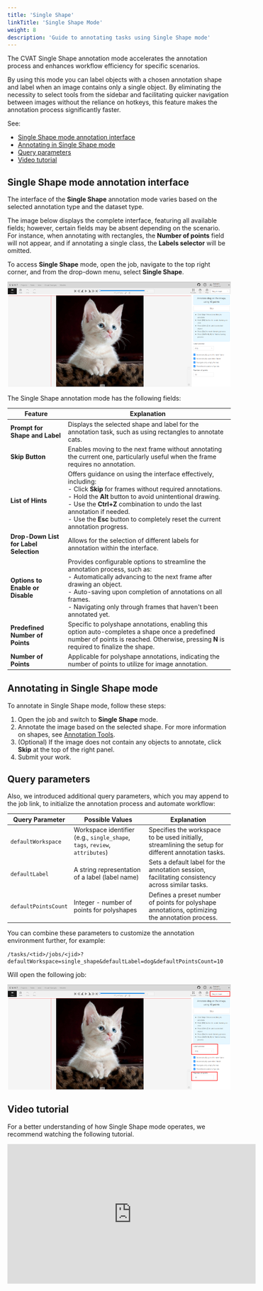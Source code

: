 ```yaml
---
title: 'Single Shape'
linkTitle: 'Single Shape Mode'
weight: 8
description: 'Guide to annotating tasks using Single Shape mode'
---
```


The CVAT Single Shape annotation mode accelerates the annotation process and enhances
workflow efficiency for specific scenarios.

By using this mode you can label objects with a chosen annotation shape and label when an image
contains only a single object. By eliminating the necessity to select tools from the sidebar
and facilitating quicker navigation between images without
the reliance on hotkeys, this feature makes the annotation process significantly faster.

See:

- [Single Shape mode annotation interface](#single-shape-mode-annotation-interface)
- [Annotating in Single Shape mode](#annotating-in-single-shape-mode)
- [Query parameters](#query-parameters)
- [Video tutorial](#video-tutorial)

## Single Shape mode annotation interface

The interface of the **Single Shape** annotation mode varies based on the selected annotation
type and the dataset type.

The image below displays the complete interface, featuring all available fields;
however, certain fields may be absent depending on the scenario. For instance, when annotating
with rectangles, the **Number of points** field will not appear, and if annotating a single class,
the **Labels selector** will be omitted.

To access **Single Shape** mode, open the job, navigate to the
top right corner, and from the drop-down menu, select **Single Shape**.

![Single Shape Annotation Mode Interface](/images/single-shape-interface.png)

The Single Shape annotation mode has the following fields:

<!--lint disable maximum-line-length-->

| Feature                                | Explanation                                                                                                                                                                                                                                                                                                                                                  |
| -------------------------------------- | ------------------------------------------------------------------------------------------------------------------------------------------------------------------------------------------------------------------------------------------------------------------------------------------------------------------------------------------------------------ |
| **Prompt for Shape and Label**         | Displays the selected shape and label for the annotation task, such as using rectangles to annotate cats.                                                                                                                                                                                                                                                    |
| **Skip Button**                        | Enables moving to the next frame without annotating the current one, particularly useful when the frame requires no annotation.                                                                                                                                                                                                                              |
| **List of Hints**                      | Offers guidance on using the interface effectively, including: <br> - Click **Skip** for frames without required annotations. <br> - Hold the **Alt** button to avoid unintentional drawing. <br> - Use the **Ctrl+Z** combination to undo the last annotation if needed. <br> - Use the **Esc** button to completely reset the current annotation progress. |
| **Drop-Down List for Label Selection** | Allows for the selection of different labels for annotation within the interface.                                                                                                                                                                                                                                                                            |
| **Options to Enable or Disable**       | Provides configurable options to streamline the annotation process, such as: <br> - Automatically advancing to the next frame after drawing an object. <br> - Auto-saving upon completion of annotations on all frames. <br> - Navigating only through frames that haven't been annotated yet.                                                               |
| **Predefined Number of Points**        | Specific to polyshape annotations, enabling this option auto-completes a shape once a predefined number of points is reached. Otherwise, pressing **N** is required to finalize the shape.                                                                                                                                                                   |
| **Number of Points**                   | Applicable for polyshape annotations, indicating the number of points to utilize for image annotation.                                                                                                                                                                                                                                                       |

<!--lint enable maximum-line-length-->

## Annotating in Single Shape mode

To annotate in Single Shape mode, follow these steps:

1. Open the job and switch to **Single Shape** mode.
2. Annotate the image based on the selected shape.
   For more information on shapes, see [Annotation Tools](http://localhost:1313/docs/getting_started/overview/#annotation-tools).
3. (Optional) If the image does not contain any objects to annotate,
   click **Skip** at the top of the right panel.
4. Submit your work.

## Query parameters

Also, we introduced additional query parameters, which you may append to
the job link, to initialize the annotation process and automate workflow:

<!--lint disable maximum-line-length-->

| Query Parameter      | Possible Values                                                             | Explanation                                                                                          |
| -------------------- | --------------------------------------------------------------------------- | ---------------------------------------------------------------------------------------------------- |
| `defaultWorkspace`   | Workspace identifier (e.g., `single_shape`, `tags`, `review`, `attributes`) | Specifies the workspace to be used initially, streamlining the setup for different annotation tasks. |
| `defaultLabel`       | A string representation of a label (label name)                             | Sets a default label for the annotation session, facilitating consistency across similar tasks.      |
| `defaultPointsCount` | Integer - number of points for polyshapes                                   | Defines a preset number of points for polyshape annotations, optimizing the annotation process.      |

<!--lint enable maximum-line-length-->

You can combine these parameters to customize the annotation environment further, for example:

```
/tasks/<tid>/jobs/<jid>?defaultWorkspace=single_shape&defaultLabel=dog&defaultPointsCount=10
```

Will open the following job:

![Query Example](/images/query-example.png)

## Video tutorial

For a better understanding of how Single Shape mode operates,
we recommend watching the following tutorial.

<!--lint disable maximum-line-length-->

<iframe width="560" height="315" src="https://www.youtube.com/embed/u17OXSD7Y4U?si=4z-f52lbxe0CpZEg" title="YouTube video player" frameborder="0" allow="accelerometer; autoplay; clipboard-write; encrypted-media; gyroscope; picture-in-picture; web-share" referrerpolicy="strict-origin-when-cross-origin" allowfullscreen></iframe>

<!--lint enable maximum-line-length-->
